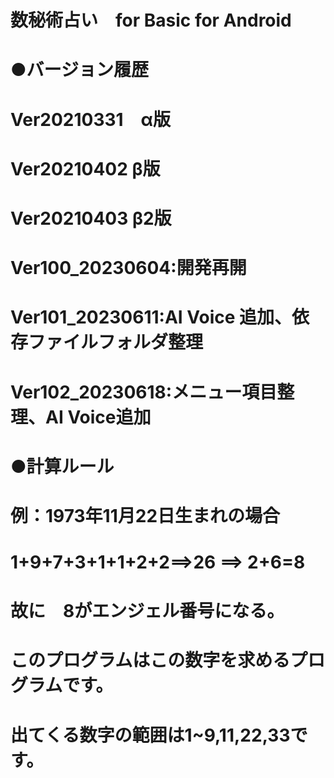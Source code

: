 # 数秘術占い　for Basic for Android 

# ●バージョン履歴
# Ver20210331　α版
# Ver20210402 β版
# Ver20210403 β2版

# Ver100_20230604:開発再開
# Ver101_20230611:AI Voice 追加、依存ファイルフォルダ整理
# Ver102_20230618:メニュー項目整理、AI Voice追加


# ●計算ルール
# 例：1973年11月22日生まれの場合
# 1+9+7+3+1+1+2+2==>26 ==> 2+6=8
# 故に　8がエンジェル番号になる。

# このプログラムはこの数字を求めるプログラムです。
# 出てくる数字の範囲は1~9,11,22,33です。




